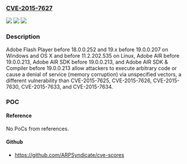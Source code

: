 ### [CVE-2015-7627](https://cve.mitre.org/cgi-bin/cvename.cgi?name=CVE-2015-7627)
![](https://img.shields.io/static/v1?label=Product&message=n%2Fa&color=blue)
![](https://img.shields.io/static/v1?label=Version&message=n%2Fa&color=blue)
![](https://img.shields.io/static/v1?label=Vulnerability&message=n%2Fa&color=brighgreen)

### Description

Adobe Flash Player before 18.0.0.252 and 19.x before 19.0.0.207 on Windows and OS X and before 11.2.202.535 on Linux, Adobe AIR before 19.0.0.213, Adobe AIR SDK before 19.0.0.213, and Adobe AIR SDK & Compiler before 19.0.0.213 allow attackers to execute arbitrary code or cause a denial of service (memory corruption) via unspecified vectors, a different vulnerability than CVE-2015-7625, CVE-2015-7626, CVE-2015-7630, CVE-2015-7633, and CVE-2015-7634.

### POC

#### Reference
No PoCs from references.

#### Github
- https://github.com/ARPSyndicate/cve-scores

